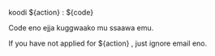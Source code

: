 koodi ${action} : ${code}

Code eno ejja kuggwaako mu ssaawa emu.

If you have not applied for ${action} , just ignore email eno.
